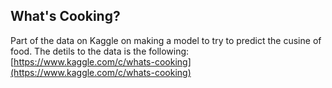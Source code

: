 ## What's Cooking?

Part of the data on Kaggle on making a model to try to predict the cusine of food. The detils to the data is the following:
[https://www.kaggle.com/c/whats-cooking](https://www.kaggle.com/c/whats-cooking)